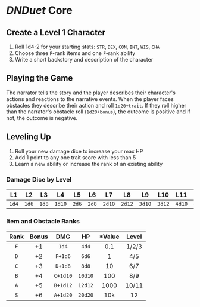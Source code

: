 # *DNDuet* Core

## Create a Level 1 Character

1. Roll 1d4-2 for your starting stats: `STR`, `DEX`, `CON`, `INT`, `WIS`, `CHA`
2. Choose three `F`-rank items and one `F`-rank ability
3. Write a short backstory and description of the character

## Playing the Game
The narrator tells the story and the player describes their character's actions and reactions to the narrative events. When the player faces obstacles they describe their action and roll `1d20+trait`. If they roll higher than the narrator's obstacle roll (`1d20+bonus`), the outcome is positive and if not, the outcome is negative.

## Leveling Up

1. Roll your new damage dice to increase your max HP
2. Add 1 point to any one trait score with less than 5
3. Learn a new ability or increase the rank of an existing ability

### Damage Dice by Level

| L1 | L2 | L3 | L4 | L5 | L6 | L7 | L8 | L9 | L10 | L11 | L12 |
|:---:|:---:|:---:|:---:|:---:|:---:|:---:|:---:|:---:|:---:|:---:|:---:|
| `1d4` | `1d6` | `1d8` | `1d10` | `2d6` | `2d8` | `2d10` | `2d12` | `3d10` | `3d12` | `4d10` | `4d12` |

### Item and Obstacle Ranks

| Rank | Bonus | DMG | HP | &#42;Value | Level |
|:---:|:---:|:---:|:---:|:---:|:---:|
| `F` | +1 | `1d4` | `4d4` | 0.1 | 1/2/3 |
| `D` | +2 | `F+1d6` | `6d6` | 1 | 4/5 |
| `C` | +3 | `D+1d8` | `8d8` | 10 | 6/7 |
| `B` | +4 | `C+1d10` | `10d10` | 100 | 8/9 |
| `A` | +5 | `B+1d12` | `12d12` | 1000 | 10/11 |
| `S` | +6 | `A+1d20` | `20d20` | 10k | 12 |
